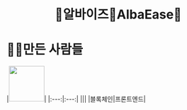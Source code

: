 <div align="center">

# 🥚알바이즈🥚AlbaEase🥚 

</div>

# 🧑‍💻만든 사람들
|<img src="[https://github.com/5IHYUN](https://avatars.githubusercontent.com/u/112614216?s=64&v=4)" width="80">|
|:---:|:---:|
|[](https://github.com/ImInnocent)|[](https://github.com/dearyeon)|
|블록체인|프론트엔드|
